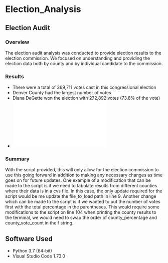 # Election_Analysis

## Election Audit
### Overview
The election audit analysis was conducted to provide election results to the election commission. We focused on understanding and providing the election data both by county and by individual candidate to the commission. 

### Results
- There were a total of 369,711 votes cast in this congressional election
- Denver County had the largest number of votes
- Diana DeGette won the election with 272,892 votes (73.8% of the vote)
- ![County and Individual candidate Voting Results Breakdown](analysis/election_results.txt)
### Summary
With the script provided, this will only allow for the election commission to use this going forward in addition to making any necessary changes as time goes on for future updates. One example of a modification that can be made to the script is if we need to tabulate results from different counties where their data is in a cvs file. In this case, the only update required for the script would be me update the file_to_load path in line 9. Another change which can be made to the script is if we wanted to put the number of votes first with the total percentage in the parentheses. This would require some modifications to the script on line 104 when printing the county results to the terminal, we would need to swap the order of county_percentage and county_vote_count in the f string.

## Software Used
- Python 3.7 (64-bit)
- Visual Studio Code 1.73.0
